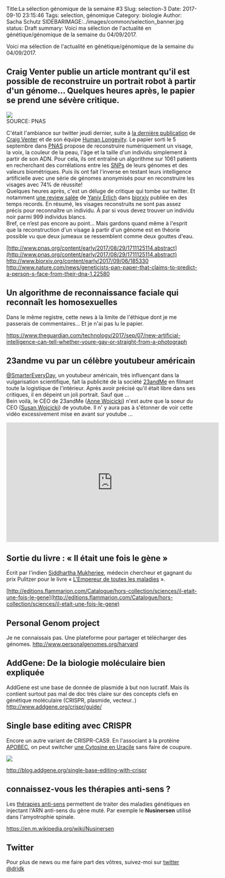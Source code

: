 Title:La sélection génomique de la semaine #3
Slug: selection-3
Date: 2017-09-10 23:15:46
Tags: selection, génomique
Category: biologie
Author: Sacha Schutz
SIDEBARIMAGE:../images/common/selection_banner.jpg
status: Draft 
summary: Voici ma sélection de l'actualité en génétique/génomique de la semaine du 04/09/2017. 

Voici ma sélection de l'actualité en génétique/génomique de la semaine du 04/09/2017.

## Craig Venter publie un article montrant qu'il est possible de reconstruire un portrait robot à partir d'un génome... Quelques heures après, le papier se prend une sévère critique.

<div class="figure">
<img src="../images/selection3/face.png" />
 <div class="legend">SOURCE: PNAS</div> 
 </div>

C'était l'ambiance sur twitter jeudi dernier, suite à [la dernière publication](http://www.pnas.org/content/early/2017/08/29/1711125114.abstract) de [Craig Venter](https://fr.wikipedia.org/wiki/Craig_Venter) et de son équipe [Human Longevity](http://www.humanlongevity.com/). Le papier sorti le 5 septembre dans [PNAS](http://www.pnas.org/) propose de reconstruire numériquement un visage, la voix, la couleur de la peau, l'âge et la taille d'un individu simplement à partir de son ADN. Pour cela, ils ont entraîné un algorithme sur 1061 patients en recherchant des corrélations entre les [SNPs](https://fr.wikipedia.org/wiki/Polymorphisme_nucl%C3%A9otidique) de leurs génomes et des valeurs biométriques. Puis ils ont fait l'inverse en testant leurs intelligence artificielle avec une série de génomes anonymisés pour en reconstruire les visages avec 74% de réussite!         
Quelques heures après, c'est un déluge de critique qui tombe sur twitter. Et notamment [une review salée](http://www.biorxiv.org/content/early/2017/09/06/185330) de [Yaniv Erlich](https://twitter.com/erlichya?lang=fr) dans [biorxiv](http://www.biorxiv.org/content/early/2017/09/06/185330) publiée en des temps records. En résumé, les visages reconstruits ne sont pas assez précis pour reconnaître un individu. À par si vous devez trouver un individu noir parmi 999 individus blancs.    
Bref, ce n’est pas encore au point...  Mais gardons quand même à l'esprit que la reconstruction d'un visage à partir d'un génome est en théorie possible vu que deux jumeaux se ressemblent comme deux gouttes d'eau.

[http://www.pnas.org/content/early/2017/08/29/1711125114.abstract](http://www.pnas.org/content/early/2017/08/29/1711125114.abstract)    
[http://www.biorxiv.org/content/early/2017/09/06/185330
](http://www.biorxiv.org/content/early/2017/09/06/185330)    
[http://www.nature.com/news/geneticists-pan-paper-that-claims-to-predict-a-person-s-face-from-their-dna-1.22580
](http://www.nature.com/news/geneticists-pan-paper-that-claims-to-predict-a-person-s-face-from-their-dna-1.22580)  

## Un algorithme de reconnaissance faciale qui reconnaît les homosexuelles
Dans le même registre, cette news à la limite de l'éthique dont je me passerais de commentaires... Et je n'ai pas lu le papier.

[https://www.theguardian.com/technology/2017/sep/07/new-artificial-intelligence-can-tell-whether-youre-gay-or-straight-from-a-photograph
](https://www.theguardian.com/technology/2017/sep/07/new-artificial-intelligence-can-tell-whether-youre-gay-or-straight-from-a-photograph)

## 23andme vu par un célèbre youtubeur américain     
[@SmarterEveryDay](https://www.youtube.com/user/destinws2), un youtubeur américain, très influençant dans la vulgarisation scientifique, fait la publicité de la société [23andMe](https://fr.wikipedia.org/wiki/23andMe) en filmant toute la logistique de l'intérieur. Après avoir précisé qu'il était libre dans ses critiques, il en dépeint un joli portrait.
Sauf que ...              
Bein voilà, le CEO de 23andMe ([Anne Wojcicki](https://fr.wikipedia.org/wiki/Anne_Wojcicki)) n'est autre que la soeur du CEO ([Susan Wojcicki](https://fr.wikipedia.org/wiki/Susan_Wojcicki)) de youtube. Il n' y aura pas à s'étonner de voir cette vidéo excessivement mise en avant sur youtube ...

<iframe width="560" height="315" src="https://www.youtube.com/embed/U3EEmVfbKNs?rel=0" frameborder="0" allowfullscreen></iframe>


## Sortie du livre : « Il était une fois le gène »
Écrit par l'indien [Siddhartha Mukherjee](https://fr.wikipedia.org/wiki/Siddhartha_Mukherjee), médecin chercheur et gagnant du prix Pulitzer pour le livre « [L'Empereur de toutes les maladies](https://www.babelio.com/livres/Siddhartha-Lempereur-de-toutes-les-maladies--Une-biographie/527260) ».

[http://editions.flammarion.com/Catalogue/hors-collection/sciences/il-etait-une-fois-le-gene](http://editions.flammarion.com/Catalogue/hors-collection/sciences/il-etait-une-fois-le-gene)

## Personal Genom project 
Je ne connaissais pas. Une plateforme pour partager et télécharger des génomes. 
[http://www.personalgenomes.org/harvard
](http://www.personalgenomes.org/harvard)

## AddGene: De la biologie moléculaire bien expliquée
AddGene est une base de donnée de plasmide à but non lucratif. Mais ils contient surtout pas mal de doc très claire sur des concepts clefs en génétique moléculaire (CRISPR, plasmide, vecteur..)
[http://www.addgene.org/crispr/guide/
](http://www.addgene.org/crispr/guide/)

## Single base editing avec CRISPR
Encore un autre variant de CRISPR-CAS9. En l'associant à la protéine [APOBEC](https://en.wikipedia.org/wiki/APOBEC), on peut switcher [une Cytosine en Uracile](https://fr.wikipedia.org/wiki/%C3%89dition_(biologie)#Cytidine_en_Uridine) sans faire de coupure. 

<div class="figure">
<img src="../images/selection3/singleBaseEditing_MG_2016_8_12-01.png" />
 </div>

[ http://blog.addgene.org/single-base-editing-with-crispr
](http://blog.addgene.org/single-base-editing-with-crispr)

## connaissez-vous les thérapies anti-sens ? 
Les [thérapies anti-sens](https://fr.wikipedia.org/wiki/Th%C3%A9rapie_antisens) permettent de traiter des maladies génétiques en injectant l'ARN anti-sens du gène muté. Par exemple le **Nusinersen** utilisé dans l'amyotrophie spinale.     

[https://en.m.wikipedia.org/wiki/Nusinersen
](https://en.m.wikipedia.org/wiki/Nusinersen)

## Twitter
Pour plus de news ou me faire part des vôtres, suivez-moi sur [twitter @dridk](https://twitter.com/dridk)

